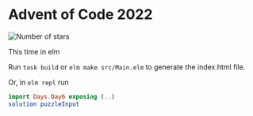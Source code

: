 # Advent of Code 2022

![Number of stars](https://img.shields.io/badge/Advent_Of_Code_2022-47_*-success)

This time in elm

Run `task build` or `elm make src/Main.elm` to generate the index.html file.

Or, in `elm repl` run

```elm
import Days.Day6 exposing (..)
solution puzzleInput
```
